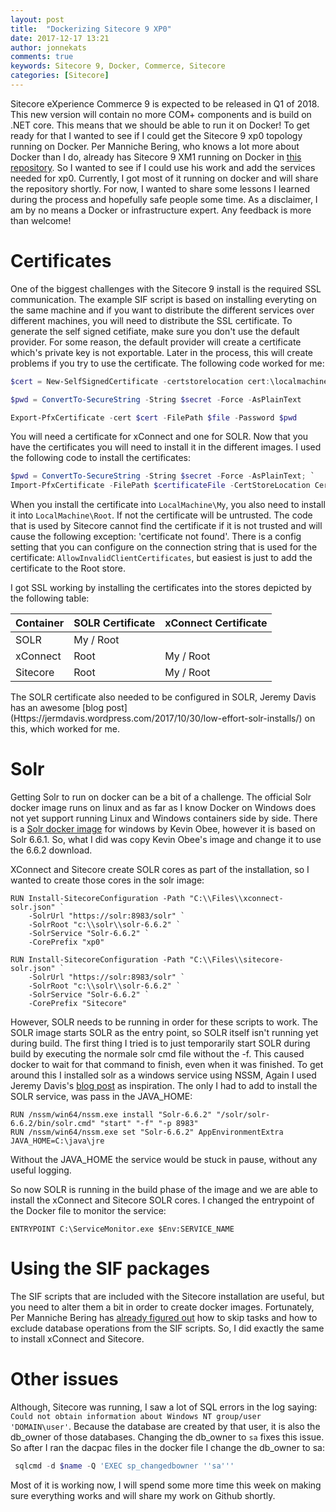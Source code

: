 ```yaml
---
layout: post
title:  "Dockerizing Sitecore 9 XP0"
date: 2017-12-17 13:21
author: jonnekats
comments: true
keywords: Sitecore 9, Docker, Commerce, Sitecore
categories: [Sitecore]
---
```

Sitecore eXperience Commerce 9 is expected to be released in Q1 of 2018. This new version will contain no more COM+ components and is build on .NET core. This means that we should be able to run it on Docker! To get ready for that I wanted to see if I could get the Sitecore 9 xp0 topology running on Docker. Per Manniche Bering, who knows a lot more about Docker than I do, already has Sitecore 9 XM1 running on Docker in [this repository](https://github.com/pbering/sitecore-nine-docker). So I wanted to see if I could use his work and add the services needed for xp0. Currently, I got most of it running on docker and will share the repository shortly. For now, I wanted to share some lessons I learned during the process and hopefully safe people some time. As a disclaimer, I am by no means a Docker or infrastructure expert. Any feedback is more than welcome! 

<!--more-->

# Certificates
One of the biggest challenges with the Sitecore 9 install is the required SSL communication. The example SIF script is based on installing everyting on the same machine and if you want to distribute the different services over different machines, you will need to distribute the SSL certificate. To generate the self signed cetifiate, make sure you don't use the default provider. For some reason, the default provider will create a certificate which's private key is not exportable. Later in the process, this will create problems if you try to use the certificate. The following code worked for me:

``` powershell
$cert = New-SelfSignedCertificate -certstorelocation cert:\localmachine\my -dnsname $dnsName -KeyExportPolicy Exportable -Provider 'Microsoft Enhanced RSA and AES Cryptographic Provider'

$pwd = ConvertTo-SecureString -String $secret -Force -AsPlainText

Export-PfxCertificate -cert $cert -FilePath $file -Password $pwd
```
You will need a certificate for xConnect and one for SOLR. Now that you have the certificates you will need to install it in the different images. I used the following code to install the certificates:

``` powershell
$pwd = ConvertTo-SecureString -String $secret -Force -AsPlainText; `
Import-PfxCertificate -FilePath $certificateFile -CertStoreLocation Cert:\$storeLocation\$storeName -Password $pwd
```

When you install the certificate into `LocalMachine\My`, you also need to install it into `LocalMachine\Root`. If not the certificate will be untrusted. The code that is used by Sitecore cannot find the certificate if it is not trusted and will cause the following exception: 'certificate not found'. There is a config setting that you can configure on the connection string that is used for the certificate: `AllowInvalidClientCertificates`, but easiest is just to add the certificate to the Root store.

I got SSL working by installing the certificates into the stores depicted by the following table:

| Container              | SOLR Certificate | xConnect Certificate |
| ---------------------- | ---------------- | -------------------- |
| SOLR                   | My / Root        |                      |
| xConnect               | Root             | My / Root            |
| Sitecore               | Root             | My / Root            |

The SOLR certificate also needed to be configured in SOLR, Jeremy Davis has an awesome [blog post] (Https://jermdavis.wordpress.com/2017/10/30/low-effort-solr-installs/) on this, which worked for me.

# Solr
Getting Solr to run on docker can be a bit of a challenge. The official Solr docker image runs on linux and as far as I know Docker on Windows does not yet support running Linux and Windows containers side by side. There is a [Solr docker image](https://github.com/kevinobee/docker-solr) for windows by Kevin Obee, however it is based on Solr 6.6.1. So, what I did was copy Kevin Obee's image and change it to use the 6.6.2 download. 

XConnect and Sitecore create SOLR cores as part of the installation, so I wanted to create those cores in the solr image:

``` docker
RUN Install-SitecoreConfiguration -Path "C:\\Files\\xconnect-solr.json" `
    -SolrUrl "https://solr:8983/solr" `
    -SolrRoot "c:\\solr\\solr-6.6.2" `
    -SolrService "Solr-6.6.2" `
    -CorePrefix "xp0"

RUN Install-SitecoreConfiguration -Path "C:\\Files\\sitecore-solr.json" `
    -SolrUrl "https://solr:8983/solr" `
    -SolrRoot "c:\\solr\\solr-6.6.2" `
    -SolrService "Solr-6.6.2" `
    -CorePrefix "Sitecore"
```
However, SOLR needs to be running in order for these scripts to work. The SOLR image starts SOLR as the entry point, so SOLR itself isn't running yet during build. The first thing I tried is to just temporarily start SOLR during build by executing the normale solr cmd file without the -f. This caused docker to wait for that command to finish, even when it was finished. To get around this I installed solr as a windows service using NSSM, Again I used Jeremy Davis's [blog post](https://jermdavis.wordpress.com/2017/10/30/low-effort-solr-installs/) as inspiration. The only I had to add to install the SOLR service, was pass in the JAVA_HOME:

```
RUN /nssm/win64/nssm.exe install "Solr-6.6.2" "/solr/solr-6.6.2/bin/solr.cmd" "start" "-f" "-p 8983"
RUN /nssm/win64/nssm.exe set "Solr-6.6.2" AppEnvironmentExtra JAVA_HOME=C:\java\jre
```

Without the JAVA_HOME the service would be stuck in pause, without any useful logging.

So now SOLR is running in the build phase of the image and we are able to install the xConnect and Sitecore SOLR cores. I changed the entrypoint of the Docker file to monitor the service:

``` docker
ENTRYPOINT C:\ServiceMonitor.exe $Env:SERVICE_NAME
```

# Using the SIF packages
The SIF scripts that are included with the Sitecore installation are useful, but you need to alter them a bit in order to create docker images. Fortunately, Per Manniche Bering has [already figured out](https://github.com/pbering/sitecore-nine-docker/blob/master/xm1/cm/Dockerfile) how to skip tasks and how to exclude database operations from the SIF scripts. So, I did exactly the same to install xConnect and Sitecore. 

# Other issues
Although, Sitecore was running, I saw a lot of SQL errors in the log saying: `Could not obtain information about Windows NT group/user 'DOMAIN\user'`. Because the database are created by that user, it is also the db_owner of those databases. Changing the db_owner to `sa` fixes this issue. So after I ran the dacpac files in the docker file I change the db_owner to sa:

``` powershell
 sqlcmd -d $name -Q 'EXEC sp_changedbowner ''sa'''
``` 

Most of it is working now, I will spend some more time this week on making sure everything works and will share my work on Github shortly. 